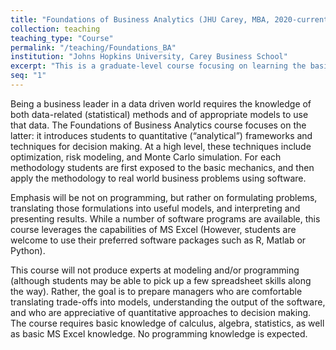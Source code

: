 ```yaml
---
title: "Foundations of Business Analytics (JHU Carey, MBA, 2020-current)"
collection: teaching
teaching_type: "Course"
permalink: "/teaching/Foundations_BA"
institution: "Johns Hopkins University, Carey Business School"
excerpt: "This is a graduate-level course focusing on learning the basics of analytics (predictive, prescriptive) and applying those methods to real-world problems. Course is taught using mainly MS Excel, with the possibility of learning R."
seq: "1"
---
```


Being a business leader in a data driven world requires the knowledge of both data-related (statistical) methods and of appropriate models to use that data. The Foundations of Business Analytics course focuses on the latter: it introduces students to quantitative (“analytical”) frameworks and techniques for decision making. At a high level, these techniques include optimization, risk modeling, and Monte Carlo simulation. For each methodology students are first exposed to the basic mechanics, and then apply the methodology to real world business problems using software. 

Emphasis will be not on programming, but rather on formulating problems, translating those formulations into useful models, and interpreting and presenting results. While a number of software programs are available, this course leverages the capabilities of MS Excel (However, students are welcome to use their preferred software packages such as R, Matlab or Python). 

This course will not produce experts at modeling and/or programming (although students may be able to pick up a few spreadsheet skills along the way). Rather, the goal is to prepare managers who are comfortable translating trade-offs into models, understanding the output of the software, and who are appreciative of quantitative approaches to decision making. The course requires basic knowledge of calculus, algebra, statistics, as well as basic MS Excel knowledge. No programming knowledge is expected. 

